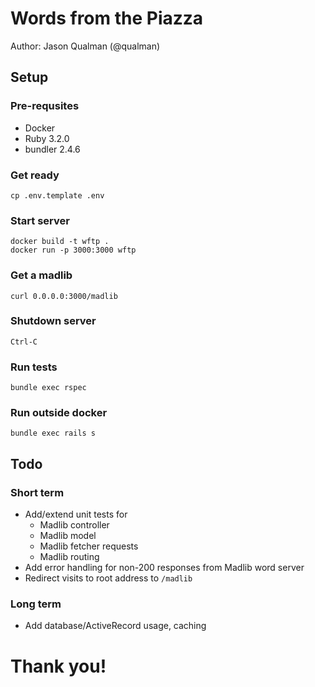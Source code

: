 # Words from the Piazza
Author: Jason Qualman (@qualman)

## Setup
### Pre-requsites
* Docker
* Ruby 3.2.0
* bundler 2.4.6

### Get ready
`cp .env.template .env`

### Start server
```
docker build -t wftp .
docker run -p 3000:3000 wftp
```

### Get a madlib
`curl 0.0.0.0:3000/madlib`

### Shutdown server
`Ctrl-C`

### Run tests
`bundle exec rspec`

### Run outside docker
`bundle exec rails s`

## Todo
### Short term
* Add/extend unit tests for
  * Madlib controller
  * Madlib model
  * Madlib fetcher requests
  * Madlib routing
* Add error handling for non-200 responses from Madlib word server
* Redirect visits to root address to `/madlib`

### Long term
* Add database/ActiveRecord usage, caching

# Thank you!
